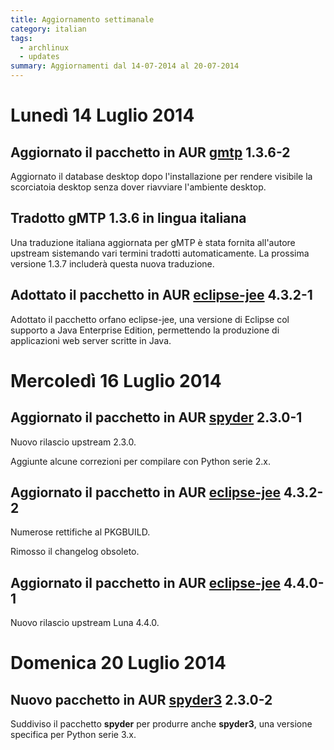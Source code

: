```yaml
---
title: Aggiornamento settimanale
category: italian
tags:
  - archlinux
  - updates
summary: Aggiornamenti dal 14-07-2014 al 20-07-2014
---
```


# Lunedì 14 Luglio 2014

## Aggiornato il pacchetto in AUR **[gmtp][aur-gmtp] 1.3.6-2**
Aggiornato il database desktop dopo l'installazione per rendere visibile la
scorciatoia desktop senza dover riavviare l'ambiente desktop.

## Tradotto gMTP 1.3.6 in lingua italiana
Una traduzione italiana aggiornata per gMTP è stata fornita all'autore upstream
sistemando vari termini tradotti automaticamente. La prossima versione 1.3.7
includerà questa nuova traduzione.

## Adottato il pacchetto in AUR **[eclipse-jee][aur-eclipse-jee] 4.3.2-1**
Adottato il pacchetto orfano eclipse-jee, una versione di Eclipse col supporto
a Java Enterprise Edition, permettendo la produzione di applicazioni web server
scritte in Java.

# Mercoledì 16 Luglio 2014

## Aggiornato il pacchetto in AUR **[spyder][aur-spyder] 2.3.0-1**
Nuovo rilascio upstream 2.3.0.

Aggiunte alcune correzioni per compilare con Python serie 2.x.

## Aggiornato il pacchetto in AUR **[eclipse-jee][aur-eclipse-jee] 4.3.2-2**
Numerose rettifiche al PKGBUILD.

Rimosso il changelog obsoleto.

## Aggiornato il pacchetto in AUR **[eclipse-jee][aur-eclipse-jee] 4.4.0-1**
Nuovo rilascio upstream Luna 4.4.0.

# Domenica 20 Luglio 2014

## Nuovo pacchetto in AUR **[spyder3][aur-spyder3] 2.3.0-2**
Suddiviso il pacchetto **spyder** per produrre anche **spyder3**, una versione
specifica per Python serie 3.x.


[aur-gmtp]: https://aur.archlinux.org/packages/gmtp/
[aur-eclipse-jee]: https://aur.archlinux.org/packages/eclipse-jee/
[aur-spyder]: https://aur.archlinux.org/packages/spyder/
[aur-spyder3]: https://aur.archlinux.org/packages/spyder3/
